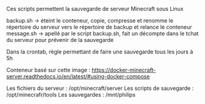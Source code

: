 Ces scripts permettent la sauvegarde de serveur Minecraft sous Linux

backup.sh -> éteint le conteneur, copie, compresse et renomme le répertoire du serveur vers le répertoire de backup et relance le conteneur
message.sh -> apellé par le script backup.sh, fait un décompte dans le tchat du serveur pour prévenir de la sauvegarde

Dans la crontab, règle permettant de faire une sauvegarde tous les jours à 5h

Conteneur basé sur cette image : https://docker-minecraft-server.readthedocs.io/en/latest/#using-docker-compose

Les fichiers du serveur : /opt/minecraft/server
Les scripts de sauvegarde : /opt/minecrafr/tools
Les sauvegardes : /mnt/philips